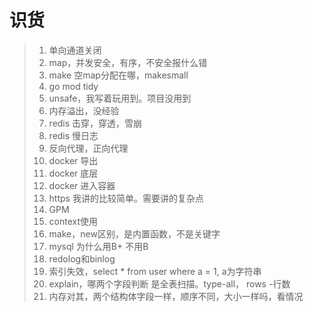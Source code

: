 # 识货

> 1. 单向通道关闭
> 2. map，并发安全，有序，不安全报什么错
> 3. make 空map分配在哪，makesmall
> 4. go mod tidy
> 5. unsafe，我写着玩用到。项目没用到
> 6. 内存溢出，没经验
> 7. redis  击穿，穿透，雪崩
> 8. redis 慢日志
> 9. 反向代理，正向代理
> 10. docker 导出
> 11. docker 底层
> 12. docker 进入容器
> 13. https 我讲的比较简单。需要讲的复杂点
> 14. GPM
> 15. context使用
> 16. make，new区别，是内置函数，不是关键字
> 17. mysql 为什么用B+ 不用B
> 18. redolog和binlog
> 19. 索引失效，select \* from user where a = 1, a为字符串
> 20. explain，哪两个字段判断 是全表扫描。type-all， rows -行数
> 21. 内存对其，两个结构体字段一样，顺序不同，大小一样吗，看情况



